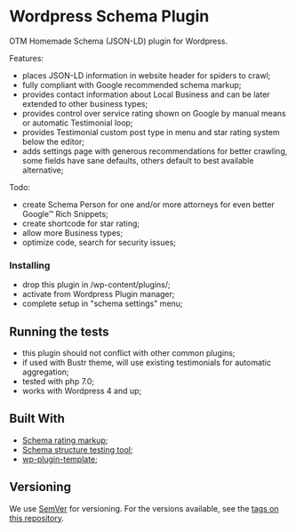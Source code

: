 # Wordpress Schema Plugin

OTM Homemade Schema (JSON-LD) plugin for Wordpress.

Features:
* places JSON-LD information in website header for spiders to crawl;
* fully compliant with Google recommended schema markup;
* provides contact information about Local Business and can be later extended to other business types;
* provides control over service rating shown on Google by manual means or automatic Testimonial loop;
* provides Testimonial custom post type in menu and star rating system below the editor;
* adds settings page with generous recommendations for better crawling, some fields have sane defaults, others default to best available alternative;

Todo:
* create Schema Person for one and/or more attorneys for even better Google™ Rich Snippets;
* create shortcode for star rating;
* allow more Business types;
* optimize code, search for security issues;

### Installing

* drop this plugin in /wp-content/plugins/;
* activate from Wordpress Plugin manager;
* complete setup in "schema settings" menu;

## Running the tests

* this plugin should not conflict with other common plugins;
* if used with Bustr theme, will use existing testimonials for automatic aggregation;
* tested with php 7.0;
* works with Wordpress 4 and up;

## Built With

* [Schema rating markup](https://schema.org/Rating);
* [Schema structure testing tool](https://search.google.com/structured-data/testing-tool);
* [wp-plugin-template](https://github.com/hlashbrooke/WordPress-Plugin-Template);


## Versioning

We use [SemVer](http://semver.org/) for versioning. For the versions available, see the [tags on this repository](https://github.com/your/project/tags).
